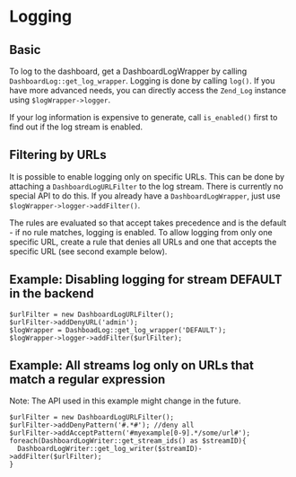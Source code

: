 Logging
===================
## Basic ##
To log to the dashboard, get a DashboardLogWrapper by calling `DashboardLog::get_log_wrapper`. Logging is done by calling `log()`. If you have more advanced needs, you can directly access the `Zend_Log` instance using `$logWrapper->logger`.

If your log information is expensive to generate, call `is_enabled()` first to find out if the log stream is enabled.

## Filtering by URLs ##
It is possible to enable logging only on specific URLs. This can be done by attaching a `DashboardLogURLFilter` to the log stream. There is currently no special API to do this. If you already have a `DashboardLogWrapper`, just use `$logWrapper->logger->addFilter()`.

The rules are evaluated so that accept takes precedence and is the default - if no rule matches, logging is enabled. To allow logging from only one specific URL, create a rule that denies all URLs and one that accepts the specific URL (see second example below).

## Example: Disabling logging for stream DEFAULT in the backend ##
    $urlFilter = new DashboardLogURLFilter();
    $urlFilter->addDenyURL('admin');
    $logWrapper = DashboadLog::get_log_wrapper('DEFAULT');
    $logWrapper->logger->addFilter($urlFilter);
  
## Example: All streams log only on URLs that match a regular expression ##
Note: The API used in this example might change in the future.

    $urlFilter = new DashboardLogURLFilter();
    $urlFilter->addDenyPattern('#.*#'); //deny all
    $urlFilter->addAcceptPattern('#myexample[0-9].*/some/url#');
    foreach(DashboardLogWriter::get_stream_ids() as $streamID){
      DashboardLogWriter::get_log_writer($streamID)->addFilter($urlFilter);
    }
